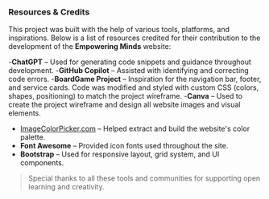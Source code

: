 ### Resources & Credits

This project was built with the help of various tools, platforms, and inspirations. Below is a list of resources credited for their contribution to the development of the **Empowering Minds** website:

-**ChatGPT** – Used for generating code snippets and guidance throughout development.
-**GitHub Copilot** – Assisted with identifying and correcting code errors.
-**BoardGame Project** – Inspiration for the navigation bar, footer, and service cards. Code was modified and styled with custom CSS (colors, shapes, positioning) to match the project wireframe.
-**Canva** – Used to create the project wireframe and design all website images and visual elements.
- [ImageColorPicker.com](https://imagecolorpicker.com/) – Helped extract and build the website's color palette.
- **Font Awesome** – Provided icon fonts used throughout the site.
- **Bootstrap** – Used for responsive layout, grid system, and UI components.

> Special thanks to all these tools and communities for supporting open learning and creativity.

